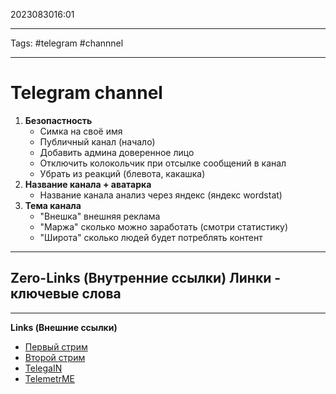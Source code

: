 2023083016:01
___
Tags: #telegram #channnel
___
# Telegram channel

1. **Безопастность**
	* Симка на своё имя
	* Публичный канал (начало)
	* Добавить админа доверенное лицо
	* Отключить колокольчик при отсылке сообщений в канал
	* Убрать из реакций (блевота, какашка)
1. **Название канала + аватарка**
	* Название канала анализ через яндекс (яндекс wordstat)
2. **Тема канала**
	- "Внешка" внешняя реклама
	- "Маржа" сколько можно заработать (смотри статистику)
	- "Широта" сколько людей будет потреблять контент



-----
**Zero-Links (Внутренние ссылки)** Линки - ключевые слова
-

------
**Links (Внешние ссылки)**
- [Первый стрим](https://www.youtube.com/watch?v=ZDD8olSZ53w)
- [Второй стрим](https://www.youtube.com/watch?v=r4MwvNdvL20)
- [TelegaIN](https://telega.in/analytics/themes?order%5Bsort%5D=ppv&order%5Btype%5D=ASC)
- [TelemetrME](https://telemetr.me/)

